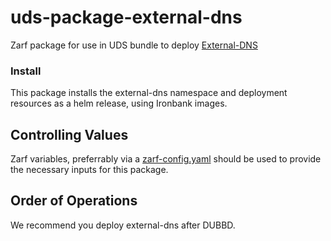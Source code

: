 # uds-package-external-dns

Zarf package for use in UDS bundle to deploy [External-DNS](https://kubernetes-sigs.github.io/external-dns/latest/)

### Install

This package installs the external-dns namespace and deployment resources as a helm release, using Ironbank images.

## Controlling Values

Zarf variables, preferrably via a [zarf-config.yaml](zarf-config.yaml) should be used to provide the necessary inputs for this package.

## Order of Operations

We recommend you deploy external-dns after DUBBD.

